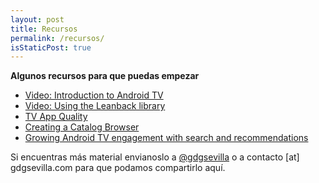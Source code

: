 ```yaml
---
layout: post
title: Recursos
permalink: /recursos/
isStaticPost: true
---
```

__Algunos recursos para que puedas empezar__

 - [Video: Introduction to Android TV](https://www.youtube.com/watch?v=6K_jxccHv5M)   
 - [Video: Using the Leanback library](https://www.youtube.com/watch?v=72K1VhjoL98&feature=youtu.be)   
 - [TV App Quality](https://developer.android.com/distribute/essentials/quality/tv.html)   
 - [Creating a Catalog Browser](https://developer.android.com/training/tv/playback/browse.html)   
 - [Growing Android TV engagement with search and recommendations](http://android-developers.blogspot.com.es/2015/06/growing-android-tv-engagement-with.html?m=1)
 
 Si encuentras más material envianoslo a [@gdgsevilla](https://twitter.com/gdgsevilla) o a contacto [at] gdgsevilla.com para que podamos compartirlo aquí.
